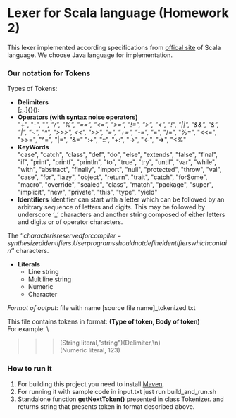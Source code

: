 # Lexer for Scala language (Homework 2)
This lexer implemented according specifications from [offical site](https://www.scala-lang.org/files/archive/spec/2.11/) of Scala language.
We choose Java language for implementation.

### Our notation for Tokens
Types of Tokens:  
  * **Delimiters** \
   [;,.]{}():
  * **Operators (with syntax noise operators)** \
  "+", "-", "*", "/", "%",
      "==", "<=", ">=", "!=", ">", "<", "!",
      "||", "&&", "&", "|", "~", "^", ">>>",
       <<", ">>", "=", "+=", "-=", "*=", "/=",
       "%=", "<<=", ">>=", "^=", "|=", "&="
       ":+", "::", "+:", "->", "<-", "=>", "<%"
  * **KeyWords** \
  "case", "catch", "class",
       "def", "do", "else", "extends", "false", "final", "if",
       "print", "printf", "println",
       "to", "true", "try", "until", "var", "while", "with",
       "abstract", "finally", "import", "null", "protected", "throw",
       "val", "case", "for", "lazy", "object", "return", "trait",
       "catch", "forSome", "macro", "override",
       "sealed", "class", "match", "package",
       "super", "implicit", "new", "private",
       "this", "type", "yield"
  * **Identifiers**
        Identifier can start with a letter which can be followed by
  an arbitrary sequence of letters and digits.
  This may be followed by underscore ‘_‘ characters
  and another string composed of either letters and digits or of operator characters.
  
  The ‘$’ character is reserved for compiler-synthesized identifiers.
  User programs should not define identifiers which contain ‘$’ characters.
  * **Literals**
    - Line string
    - Multiline string
    - Numeric
    - Character
    
  _Format of output_: file with name [source file name]_tokenized.txt
  
  This file contains tokens in format: __(Type of token, Body of token)__ \
  For example: \
  >>> (String literal,"string")(Delimiter,\n) \
  >>> (Numeric literal, 123)
  
 ### How to run it
  1. For building this project you need to install [Maven](https://maven.apache.org/). 
  2. For running it with sample code in input.txt just run build_and_run.sh 
  3. Standalone function **getNextToken()** presented in class Tokenizer. and returns string that presents token in format described above.
  
 

  
